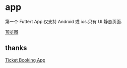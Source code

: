 # app

第一个 Futtert App.仅支持 Android 或 ios.只有 UI.静态页面.

[预览图](https://imgfg.com/i/ZbEkxIy0Rs.gif)

## thanks

[Ticket Booking App](https://www.youtube.com/watch?v=71AsYo2q_0Y)

